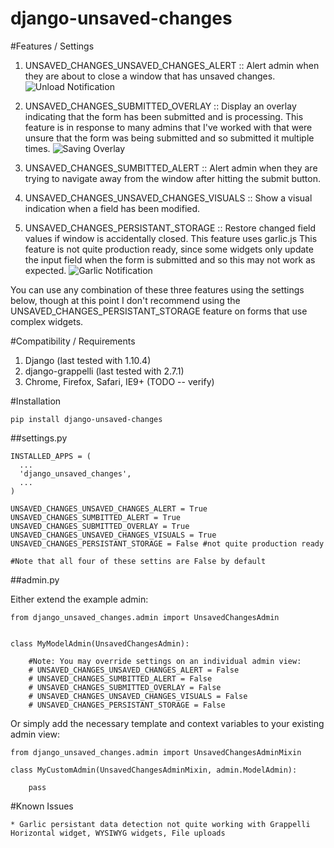 # django-unsaved-changes

#Features / Settings

1. UNSAVED_CHANGES_UNSAVED_CHANGES_ALERT :: Alert admin when they are about to 
	close a window that has unsaved changes. 
![Unload Notification](https://raw.github.com/ninapavlich/django-unsaved-changes/master/docs/screenshots/unload_notification.png)

2. UNSAVED_CHANGES_SUBMITTED_OVERLAY ::  Display an overlay indicating that 
	the form has been submitted and is processing. This feature is in response 
	to many admins that I've worked with that were unsure that the form was 
	being submitted and so submitted it multiple times. 
![Saving Overlay](https://raw.github.com/ninapavlich/django-unsaved-changes/master/docs/screenshots/saving_overlay.png)

3. UNSAVED_CHANGES_SUMBITTED_ALERT :: Alert admin when they are trying to 
	navigate away from the window after hitting the submit button.

4. UNSAVED_CHANGES_UNSAVED_CHANGES_VISUALS :: Show a visual indication when 
	a field has been modified.

5. UNSAVED_CHANGES_PERSISTANT_STORAGE :: Restore changed field values if 
	window is accidentally closed. This feature uses garlic.js
	This feature is not quite production ready, since some widgets only update
	the input field when the form is submitted and so this may not work as 
	expected. 
![Garlic Notification](https://raw.github.com/ninapavlich/django-unsaved-changes/master/docs/screenshots/garlic_notification.png)


You can use any combination of these three features using the settings below, 
though at this point I don't recommend using the 
UNSAVED_CHANGES_PERSISTANT_STORAGE feature on forms that use complex widgets.


#Compatibility / Requirements

1. Django (last tested with 1.10.4)
2. django-grappelli (last tested with 2.7.1)
3. Chrome, Firefox, Safari, IE9+ (TODO -- verify)

#Installation

    pip install django-unsaved-changes

##settings.py

    INSTALLED_APPS = (
      ...  
      'django_unsaved_changes',    
      ...
    )

	UNSAVED_CHANGES_UNSAVED_CHANGES_ALERT = True
	UNSAVED_CHANGES_SUMBITTED_ALERT = True
	UNSAVED_CHANGES_SUBMITTED_OVERLAY = True
	UNSAVED_CHANGES_UNSAVED_CHANGES_VISUALS = True
	UNSAVED_CHANGES_PERSISTANT_STORAGE = False #not quite production ready

	#Note that all four of these settins are False by default

##admin.py
  
Either extend the example admin:

	from django_unsaved_changes.admin import UnsavedChangesAdmin


	class MyModelAdmin(UnsavedChangesAdmin):

		#Note: You may override settings on an individual admin view:
		# UNSAVED_CHANGES_UNSAVED_CHANGES_ALERT = False
		# UNSAVED_CHANGES_SUMBITTED_ALERT = False
		# UNSAVED_CHANGES_SUBMITTED_OVERLAY = False
		# UNSAVED_CHANGES_UNSAVED_CHANGES_VISUALS = False
		# UNSAVED_CHANGES_PERSISTANT_STORAGE = False

Or simply add the necessary template and context variables to your existing admin view:

	from django_unsaved_changes.admin import UnsavedChangesAdminMixin
	
	class MyCustomAdmin(UnsavedChangesAdminMixin, admin.ModelAdmin):

		pass

#Known Issues

	* Garlic persistant data detection not quite working with Grappelli Horizontal widget, WYSIWYG widgets, File uploads